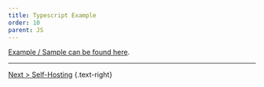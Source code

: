 ```yaml
---
title: Typescript Example
order: 10
parent: JS
---
```

[Example / Sample can be found here](https://github.com/exceptionless/Exceptionless.JavaScript/tree/master/example/TypeScript).

---  

[Next > Self-Hosting](../../self-hosting/index.md) {.text-right}